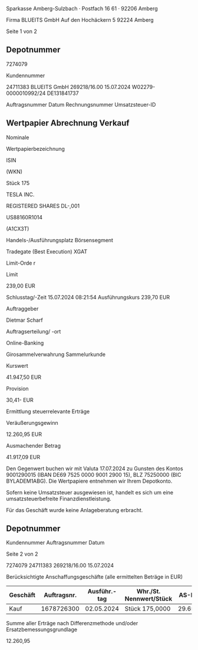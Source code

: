<!-- image -->

Sparkasse Amberg-Sulzbach · Postfach 16 61 · 92206 Amberg

Firma BLUEITS GmbH Auf den Hochäckern 5 92224 Amberg

Seite 1 von 2

## Depotnummer

7274079

Kundennummer

24711383 BLUEITS GmbH 269218/16.00 15.07.2024 W02279-0000010992/24 DE131841737

Auftragsnummer Datum Rechnungsnummer Umsatzsteuer-ID

## Wertpapier Abrechnung Verkauf

Nominale

Wertpapierbezeichnung

ISIN

(WKN)

Stück 175

TESLA INC.

REGISTERED SHARES DL-,001

US88160R1014

(A1CX3T)

Handels-/Ausführungsplatz Börsensegment

Tradegate (Best Execution) XGAT

Limit-Orde r

Limit

239,00 EUR

Schlusstag/-Zeit 15.07.2024 08:21:54 Ausführungskurs 239,70 EUR

Auftraggeber

Dietmar Scharf

Auftragserteilung/ -ort

Online-Banking

Girosammelverwahrung Sammelurkunde

Kurswert

41.947,50 EUR

Provision

30,41- EUR

Ermittlung steuerrelevante Erträge

Veräußerungsgewinn

12.260,95 EUR

Ausmachender Betrag

41.917,09 EUR

Den Gegenwert buchen wir mit Valuta 17.07.2024 zu Gunsten des Kontos 9001290015 (IBAN DE69 7525 0000 9001 2900 15), BLZ 75250000 (BIC BYLADEM1ABG). Die Wertpapiere entnehmen wir Ihrem Depotkonto.

Sofern keine Umsatzsteuer ausgewiesen ist, handelt es sich um eine umsatzsteuerbefreite Finanzdienstleistung.

Für das Geschäft wurde keine Anlageberatung erbracht.

<!-- image -->

## Depotnummer

Kundennummer Auftragsnummer Datum

Seite 2 von 2

7274079 24711383 269218/16.00 15.07.2024

Berücksichtigte Anschaffungsgeschäfte (alle ermittelten Beträge in EUR)

| Geschäft   |   Auftragsnr. | Ausführ.-tag   | Whr./St. Nennwert/Stück   | AS-Kosten   | Erlös     | ant. Ergebnis   |     |
|------------|---------------|----------------|---------------------------|-------------|-----------|-----------------|-----|
| Kauf       |    1678726300 | 02.05.2024     | Stück 175,0000            | 29.656,14-  | 41.917,09 | 12.260,95       | (D) |

Summe aller Erträge nach Differenzmethode und/oder Ersatzbemessungsgrundlage

12.260,95